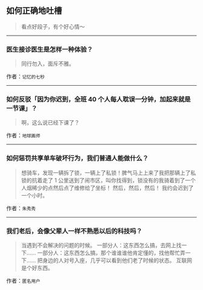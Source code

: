 ## 如何正确地吐槽

> 看点好段子，有个好心情～


 
---

### 医生接诊医生是怎样一种体验？

> 同行勿入，面斥不雅。


作者：`记忆的七秒`

---

### 如何反驳「因为你迟到，全班 40 个人每人耽误一分钟，加起来就是一节课」？

> 啊，这么说已经下课了？


作者：`地球画师`

---

### 如何惩罚共享单车破坏行为，我们普通人能做什么？

> 想骑车，发现一辆拆了锁，一辆上了私锁！脾气马上上来了我把那辆上了私锁的抗着走了 1 公里送到了闹市区，叫你找得到，锁没有的我骑着到了一个人烟稀少的点然后点了维修给了坐标！
> 然后，然后，然后！
> 我约会迟到了一个小时。


作者：`朱秀秀`

---

### 我们老后，会像父辈人一样不熟悉以后的科技吗？

> 当遇到不会解决的问题的时候。
> 一部分人：这东西怎么搞，去网上找一下……
> 一部分人：这东西怎么搞，那个谁谁谁他肯定懂的，找他帮忙弄一下……
> 把身边的人对号入座，几乎可以看到他们老了时候的状态。
> 互联网是个好东西。


作者：`匿名用户`